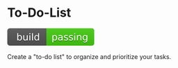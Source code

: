 # To-Do-List

![Build-passing](https://github.com/amass3/To-Do-List/blob/main/SVG/build-passing.svg)

Create a "to-do list" to organize and prioritize your tasks.

